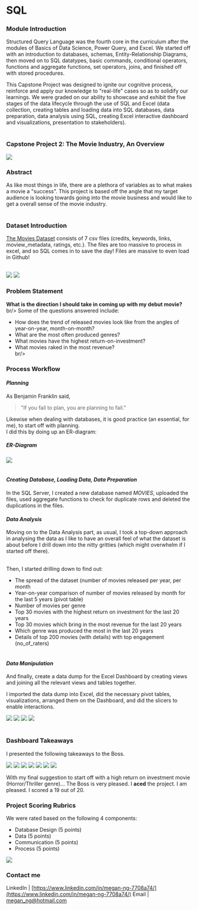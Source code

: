 # SQL

### Module Introduction
Structured Query Language was the fourth core in the curriculum after the modules of Basics of Data Science, Power Query, and Excel. We started off with an introduction to databases, schemas, Entity-Relationship Diagrams, then moved on to SQL datatypes, basic commands, conditional operators, functions and aggregate functions, set operators, joins, and  finished off with stored procedures.

This Capstone Project was designed to ignite our cognitive process, reinforce and apply our knowledge to "real-life" cases so as to solidify our learnings. We were graded on our ability to showcase and exhibit the five stages of the data lifecycle through the use of SQL and Excel (data collection, creating tables and loading data into SQL databases, data preparation, data analysis using SQL, creating Excel interactive dashboard and visualizations, presentation to stakeholders).<br/><br/>

### Capstone Project 2: The Movie Industry, An Overview
<img src="images/SQL/SQL Presentation Cover.png">

### Abstract
As like most things in life, there are a plethora of variables as to what makes a movie a "success". This project is based off the angle that my target audience is looking towards going into the movie business and would like to get a overall sense of the movie industry.<br/><br/>

### Dataset Introduction
[The Movies Dataset](https://www.kaggle.com/rounakbanik/the-movies-dataset) consists of 7 csv files (credits, keywords, links, moview_metadata, ratings, etc.). The files are too massive to process in excel, and so SQL comes in to save the day! Files are massive to even load in Github!<br/><br/>

<img src="images/SQL/Powerpoint_data overview.JPG">
<img src="images/SQL/Sql_raw_data.JPG">

### Problem Statement
**What is the direction I should take in coming up with my debut movie?** <br/>br/>
Some of the questions answered include:
* How does the trend of released movies look like from the angles of year-on-year, month-on-month?
* What are the most often produced genres?
* What movies have the highest return-on-investment?
* What movies raked in the most revenue?<br/>br/>

### Process Workflow
#### *Planning*
As Benjamin Franklin said,
> "If you fail to plan, you are planning to fail."

Likewise when dealing with databases, it is good practice (an essential, for me), to start off with planning.<br/>
I did this by doing up an ER-diagram:

##### ER-Diagram
<img src="images/SQL/1. ER-Diagram.JPG"><br/><br/>

#### *Creating Database, Loading Data, Data Preparation*
In the SQL Server, I created a new database named _MOVIES_, uploaded the files, used aggregate functions to check for duplicate rows and deleted the duplications in the files. <br/>

#### *Data Analysis*
Moving on to the Data Analysis part, as usual, I took a top-down approach in analysing the data as I like to have an overall feel of what the dataset is about before I drill down into the nitty gritties (which might overwhelm if I started off there).<br/><br/>

Then, I started drilling down to find out:
* The spread of the dataset (number of movies released per year, per month
* Year-on-year comparison of number of movies released by month for the last 5 years (pivot table)
* Number of movies per genre
* Top 30 movies with the highest return on investment for the last 20 years
* Top 30 movies which bring in the most revenue for the last 20 years
* Which genre was produced the most in the last 20 years
* Details of top 200 movies (with details) with top engagement (no_of_raters)
<br/><br/>

#### *Data Manipulation*
And finally, create a data dump for the Excel Dashboard by creating views and joining all the relevant views and tables together.

I imported the data dump into Excel, did the necessary pivot tables, visualizations, arranged them on the Dashboard, and did the slicers to enable interactions.

<img src="images/SQL/Excel Dashboard_1.JPG">
<img src="images/SQL/Excel Dashboard_2.JPG">
<img src="images/SQL/Excel Dashboard_3.JPG">
<img src="images/SQL/Excel Dashboard_4.JPG">
<br/>
<br/>

### Dashboard Takeaways
I presented the following takeaways to the Boss.

<img src="images/SQL/12. Dashboard_Takeaways_1.png">
<img src="images/SQL/13. Dashboard_Takeaways_2.png">
<img src="images/SQL/14. Dashboard_Takeaways_3.png">
<img src="images/SQL/15. Dashboard_Takeaways_4.png">
<img src="images/SQL/16. Dashboard_Takeaways_5.png">
<img src="images/SQL/17. Dashboard_Takeaways_6.png">
<img src="images/SQL/18. Dashboard_Takeaways_7.png">

With my final suggestion to start off with a high return on investment movie (Horror/Thriller genre)...
The Boss is very pleased.
I **aced** the project.
I am pleased.
I scored a 19 out of 20.


### Project Scoring Rubrics
We were rated based on the following 4 components:
* Database Design (5 points)
* Data (5 points)
* Communication (5 points)
* Process (5 points)

<img src="images/SQL/Capstone Project 2 - Scoring Rubrics.jpg">
<br/>

### Contact me

LinkedIn | [https://www.linkedin.com/in/megan-ng-7708a74/](https://www.linkedin.com/in/megan-ng-7708a74/)
Email | megan_ng@hotmail.com


